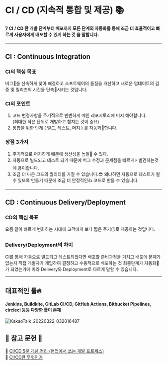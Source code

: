 # CI / CD (지속적 통합 및 제공) 📚


#### ❔ CI / CD 란 개발 단계부터 배포까지 모든 단계의 자동화를 통해 조금 더 효율적이고 빠르게 사용자에게 배포할 수 있게 하는 것 을 말합니다.

---------
## CI : Continuous Integration  

### CI의 핵심 목표
버그🐞를 신속하게 찾아 해결하고 소프트웨어의 품질을 개선하고 새로운 업데이트의 검증 및 릴리즈의 시간을 단축🚀시키는 것입니다.

### CI의 포인트 
1. 코드 변경사항을 주기적으로 빈번하게 메인 레포지토리에 머지 해야합니다.  
   (최대한 작은 단위로 개발하고 합치는 것이 중요) 
2. 통합을 위한 단계 ( 빌드, 테스트, 머지 ) 를 자동화🧠합니다.

### 장점 3가지
1. 주기적으로 머지하게 떄문에 생산성을 높일🛫 수 있다.
2. 자동으로 빌드되고 테스트 되기 때문에 버그 수정과 문제점을 빠르게⚡ 발견하는것에 용이합니다.
3. 조금 더 나은 코드의 퀄리티를 가질 수 있습니다.😎 왜냐하면 자동으로 테스트가 될 수 있또록 만들기 때문에 조금 더 안정적인👍 코드로 만들 수 있습니다. 

--------
## CD : Continuous Delivery/Deployment

### CD의 핵심 목표
요즘 같이 빠르게 변화하는 시대에 고객에게 보다 짧은 주기🕑로 제공하는 것입니다. 

### Delivery/Deployment의 차이 
CI를 통해 자동으로 빌드되고 테스트되었다면 배포할 준비과정을 거치고 배포에 문제가 없는지 직접 개발자가 개입하여 결정하고 수동적으로 배포하는 것
최종단계가 자동화🧠가 되었는가에 따라 Delivery와 Deployment로 다르게 말할 수 있습니다. 

-----
## 대표적인 툴🔥
#### Jenkins, Buildkite, GitLab CI/CD, GitHub Actions, Bitbucket Pipelines, circleci 등등 다양한 툴이 존재
![KakaoTalk_20220322_032016487](https://user-images.githubusercontent.com/71051838/159339199-10dec7d1-5d3d-49e1-917c-625d4134cbac.png)

## 📖 참고 문헌 📖 
📌 [CI/CD 5분 개념 정리 (현업에서 쓰는 개발 프로세스)](https://www.youtube.com/watch?v=0Emq5FypiMM)  
📌 [CI/CD란 무엇인가](https://artist-developer.tistory.com/24)